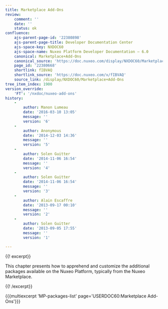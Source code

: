 ```yaml
---
title: Marketplace Add-Ons
review:
    comment: ''
    date: ''
    status: ok
confluence:
    ajs-parent-page-id: '22380898'
    ajs-parent-page-title: Developer Documentation Center
    ajs-space-key: NXDOC60
    ajs-space-name: Nuxeo Platform Developer Documentation — 6.0
    canonical: Marketplace+Add-Ons
    canonical_source: 'https://doc.nuxeo.com/display/NXDOC60/Marketplace+Add-Ons'
    page_id: '22380668'
    shortlink: fIBVAQ
    shortlink_source: 'https://doc.nuxeo.com/x/fIBVAQ'
    source_link: /display/NXDOC60/Marketplace+Add-Ons
tree_item_index: 1900
version_override:
    'FT': '/nxdoc/nuxeo-add-ons'
history:
    -
        author: Manon Lumeau
        date: '2016-03-10 13:05'
        message: ''
        version: '6'
    -
        author: Anonymous
        date: '2014-12-03 14:36'
        message: ''
        version: '5'
    -
        author: Solen Guitter
        date: '2014-11-06 16:54'
        message: ''
        version: '4'
    -
        author: Solen Guitter
        date: '2014-11-06 16:54'
        message: ''
        version: '3'
    -
        author: Alain Escaffre
        date: '2013-09-17 00:10'
        message: ''
        version: '2'
    -
        author: Solen Guitter
        date: '2013-09-05 17:55'
        message: ''
        version: '1'

---
```

{{! excerpt}}

This chapter presents how to apprehend and customize the additional packages available on the Nuxeo Platform, typically from the Nuxeo Marketplace.

{{! /excerpt}}

{{{multiexcerpt 'MP-packages-list' page='USERDOC60:Marketplace Add-Ons'}}}
